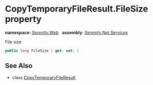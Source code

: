 # CopyTemporaryFileResult.FileSize property
**namespace:** *[Serenity.Web](../../README.md#serenity.web-namespace)*   **assembly**: *[Serenity.Net.Services](../../README.md)*

File size

```csharp
public long FileSize { get; set; }
```

## See Also

* class [CopyTemporaryFileResult](../CopyTemporaryFileResult.md)